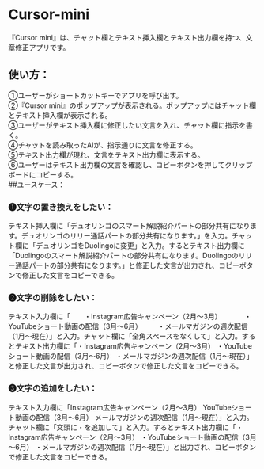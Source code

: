 # Cursor-mini
『Cursor mini』は、チャット欄とテキスト挿入欄とテキスト出力欄を持つ、文章修正アプリです。  
## 使い方：
①ユーザーがショートカットキーでアプリを呼び出す。  
②『Cursor mini』のポップアップが表示される。ポップアップにはチャット欄とテキスト挿入欄が表示される。  
③ユーザーがテキスト挿入欄に修正したい文言を入れ、チャット欄に指示を書く。  
④チャットを読み取ったAIが、指示通りに文言を修正する。  
⑤テキスト出力欄が現れ、文言をテキスト出力欄に表示する。  
⑥ユーザーはテキスト出力欄の文言を確認し、コピーボタンを押してクリップボードにコピーする。  
##ユースケース：  
### ❶文字の置き換えをしたい：  
テキスト挿入欄に「デュオリンゴのスマート解説紹介パートの部分共有になります。デュオリンゴのリリー通話パートの部分共有になります。」を入力。チャット欄に「デュオリンゴをDuolingoに変更」と入力。するとテキスト出力欄に「Duolingoのスマート解説紹介パートの部分共有になります。Duolingoのリリー通話パートの部分共有になります。」と修正した文言が出力され、コピーボタンで修正した文言をコピーできる。
### ❷文字の削除をしたい：  
テキスト入力欄に「　　・Instagram広告キャンペーン（2月～3月）
　　　・YouTubeショート動画の配信（3月～6月）
　　・メールマガジンの週次配信（1月～現在）」と入力。チャット欄に「全角スペースをなくして」と入力。するとテキスト出力欄に「・Instagram広告キャンペーン（2月～3月）
・YouTubeショート動画の配信（3月～6月）
・メールマガジンの週次配信（1月～現在）」と修正した文言が出力され、コピーボタンで修正した文言をコピーできる。
### ❸文字の追加をしたい：  
テキスト入力欄に「Instagram広告キャンペーン（2月～3月）
YouTubeショート動画の配信（3月～6月）
メールマガジンの週次配信（1月～現在）」と入力。チャット欄に「文頭に・を追加して」と入力。するとテキスト出力欄に「・Instagram広告キャンペーン（2月～3月）
・YouTubeショート動画の配信（3月～6月）
・メールマガジンの週次配信（1月～現在）」と出力され、コピーボタンで修正した文言をコピーできる。

